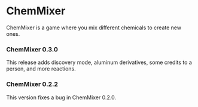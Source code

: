 # ChemMixer
ChemMixer is a game where you mix different chemicals to create new ones.
### ChemMixer 0.3.0
This release adds discovery mode, aluminum derivatives, some credits to a person, and more reactions.
### ChemMixer 0.2.2
This version fixes a bug in ChemMixer 0.2.0.
